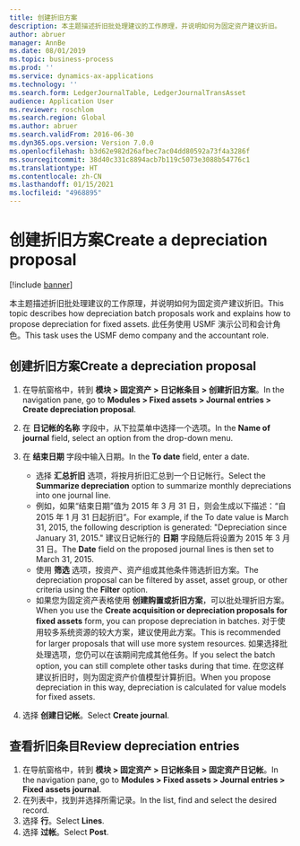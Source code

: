 ```yaml
---
title: 创建折旧方案
description: 本主题描述折旧批处理建议的工作原理，并说明如何为固定资产建议折旧。
author: abruer
manager: AnnBe
ms.date: 08/01/2019
ms.topic: business-process
ms.prod: ''
ms.service: dynamics-ax-applications
ms.technology: ''
ms.search.form: LedgerJournalTable, LedgerJournalTransAsset
audience: Application User
ms.reviewer: roschlom
ms.search.region: Global
ms.author: abruer
ms.search.validFrom: 2016-06-30
ms.dyn365.ops.version: Version 7.0.0
ms.openlocfilehash: b3d62e982d26afbec7ac04dd80592a73f4a3286f
ms.sourcegitcommit: 38d40c331c8894acb7b119c5073e3088b54776c1
ms.translationtype: HT
ms.contentlocale: zh-CN
ms.lasthandoff: 01/15/2021
ms.locfileid: "4968895"
---
```

# <a name="create-a-depreciation-proposal"></a><span data-ttu-id="f71bc-103">创建折旧方案</span><span class="sxs-lookup"><span data-stu-id="f71bc-103">Create a depreciation proposal</span></span>

[!include [banner](../../includes/banner.md)]

<span data-ttu-id="f71bc-104">本主题描述折旧批处理建议的工作原理，并说明如何为固定资产建议折旧。</span><span class="sxs-lookup"><span data-stu-id="f71bc-104">This topic describes how depreciation batch proposals work and explains how to propose depreciation for fixed assets.</span></span> <span data-ttu-id="f71bc-105">此任务使用 USMF 演示公司和会计角色。</span><span class="sxs-lookup"><span data-stu-id="f71bc-105">This task uses the USMF demo company and the accountant role.</span></span>


## <a name="create-a-depreciation-proposal"></a><span data-ttu-id="f71bc-106">创建折旧方案</span><span class="sxs-lookup"><span data-stu-id="f71bc-106">Create a depreciation proposal</span></span>
1. <span data-ttu-id="f71bc-107">在导航窗格中，转到 **模块 > 固定资产 > 日记帐条目 > 创建折旧方案**。</span><span class="sxs-lookup"><span data-stu-id="f71bc-107">In the navigation pane, go to **Modules > Fixed assets > Journal entries > Create depreciation proposal**.</span></span>
2. <span data-ttu-id="f71bc-108">在 **日记帐的名称** 字段中，从下拉菜单中选择一个选项。</span><span class="sxs-lookup"><span data-stu-id="f71bc-108">In the **Name of journal** field, select an option from the drop-down menu.</span></span>
3. <span data-ttu-id="f71bc-109">在 **结束日期** 字段中输入日期。</span><span class="sxs-lookup"><span data-stu-id="f71bc-109">In the **To date** field, enter a date.</span></span>

    - <span data-ttu-id="f71bc-110">选择 **汇总折旧** 选项，将按月折旧汇总到一个日记帐行。</span><span class="sxs-lookup"><span data-stu-id="f71bc-110">Select the **Summarize depreciation** option to summarize monthly depreciations into one journal line.</span></span>  
    - <span data-ttu-id="f71bc-111">例如，如果“结束日期”值为 2015 年 3 月 31 日，则会生成以下描述：“自 2015 年 1 月 31 日起折旧”。</span><span class="sxs-lookup"><span data-stu-id="f71bc-111">For example, if the To date value is March 31, 2015, the following description is generated: "Depreciation since January 31, 2015."</span></span> <span data-ttu-id="f71bc-112">建议日记帐行的 **日期** 字段随后将设置为 2015 年 3 月 31 日。</span><span class="sxs-lookup"><span data-stu-id="f71bc-112">The **Date** field on the proposed journal lines is then set to March 31, 2015.</span></span>  
    - <span data-ttu-id="f71bc-113">使用 **筛选** 选项，按资产、资产组或其他条件筛选折旧方案。</span><span class="sxs-lookup"><span data-stu-id="f71bc-113">The depreciation proposal can be filtered by asset, asset group, or other criteria using the **Filter** option.</span></span>  
    - <span data-ttu-id="f71bc-114">如果您为固定资产表格使用 **创建购置或折旧方案**，可以批处理折旧方案。</span><span class="sxs-lookup"><span data-stu-id="f71bc-114">When you use the **Create acquisition or depreciation proposals for fixed assets** form, you can propose depreciation in batches.</span></span> <span data-ttu-id="f71bc-115">对于使用较多系统资源的较大方案，建议使用此方案。</span><span class="sxs-lookup"><span data-stu-id="f71bc-115">This is recommended for larger proposals that will use more system resources.</span></span> <span data-ttu-id="f71bc-116">如果选择批处理选项，您仍可以在该期间完成其他任务。</span><span class="sxs-lookup"><span data-stu-id="f71bc-116">If you select the batch option, you can still complete other tasks during that time.</span></span> <span data-ttu-id="f71bc-117">在您这样建议折旧时，则为固定资产价值模型计算折旧。</span><span class="sxs-lookup"><span data-stu-id="f71bc-117">When you propose depreciation in this way, depreciation is calculated for value models for fixed assets.</span></span>  

4. <span data-ttu-id="f71bc-118">选择 **创建日记帐**。</span><span class="sxs-lookup"><span data-stu-id="f71bc-118">Select **Create journal**.</span></span>

## <a name="review-depreciation-entries"></a><span data-ttu-id="f71bc-119">查看折旧条目</span><span class="sxs-lookup"><span data-stu-id="f71bc-119">Review depreciation entries</span></span>
1. <span data-ttu-id="f71bc-120">在导航窗格中，转到 **模块 > 固定资产 > 日记帐条目 > 固定资产日记帐**。</span><span class="sxs-lookup"><span data-stu-id="f71bc-120">In the navigation pane, go to **Modules > Fixed assets > Journal entries > Fixed assets journal**.</span></span>
2. <span data-ttu-id="f71bc-121">在列表中，找到并选择所需记录。</span><span class="sxs-lookup"><span data-stu-id="f71bc-121">In the list, find and select the desired record.</span></span>
3. <span data-ttu-id="f71bc-122">选择 **行**。</span><span class="sxs-lookup"><span data-stu-id="f71bc-122">Select **Lines**.</span></span>
4. <span data-ttu-id="f71bc-123">选择 **过帐**。</span><span class="sxs-lookup"><span data-stu-id="f71bc-123">Select **Post**.</span></span>

